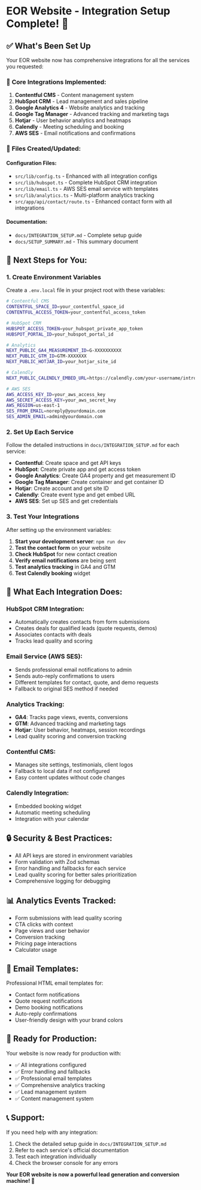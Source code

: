 # EOR Website - Integration Setup Complete! 🎉

## ✅ What's Been Set Up

Your EOR website now has comprehensive integrations for all the services you requested:

### 🔧 **Core Integrations Implemented:**

1. **Contentful CMS** - Content management system
2. **HubSpot CRM** - Lead management and sales pipeline
3. **Google Analytics 4** - Website analytics and tracking
4. **Google Tag Manager** - Advanced tracking and marketing tags
5. **Hotjar** - User behavior analytics and heatmaps
6. **Calendly** - Meeting scheduling and booking
7. **AWS SES** - Email notifications and confirmations

### 📁 **Files Created/Updated:**

#### Configuration Files:
- `src/lib/config.ts` - Enhanced with all integration configs
- `src/lib/hubspot.ts` - Complete HubSpot CRM integration
- `src/lib/email.ts` - AWS SES email service with templates
- `src/lib/analytics.ts` - Multi-platform analytics tracking
- `src/app/api/contact/route.ts` - Enhanced contact form with all integrations

#### Documentation:
- `docs/INTEGRATION_SETUP.md` - Complete setup guide
- `docs/SETUP_SUMMARY.md` - This summary document

## 🚀 **Next Steps for You:**

### 1. **Create Environment Variables**
Create a `.env.local` file in your project root with these variables:

```bash
# Contentful CMS
CONTENTFUL_SPACE_ID=your_contentful_space_id
CONTENTFUL_ACCESS_TOKEN=your_contentful_access_token

# HubSpot CRM
HUBSPOT_ACCESS_TOKEN=your_hubspot_private_app_token
HUBSPOT_PORTAL_ID=your_hubspot_portal_id

# Analytics
NEXT_PUBLIC_GA4_MEASUREMENT_ID=G-XXXXXXXXXX
NEXT_PUBLIC_GTM_ID=GTM-XXXXXXX
NEXT_PUBLIC_HOTJAR_ID=your_hotjar_site_id

# Calendly
NEXT_PUBLIC_CALENDLY_EMBED_URL=https://calendly.com/your-username/intro-call

# AWS SES
AWS_ACCESS_KEY_ID=your_aws_access_key
AWS_SECRET_ACCESS_KEY=your_aws_secret_key
AWS_REGION=us-east-1
SES_FROM_EMAIL=noreply@yourdomain.com
SES_ADMIN_EMAIL=admin@yourdomain.com
```

### 2. **Set Up Each Service**

Follow the detailed instructions in `docs/INTEGRATION_SETUP.md` for each service:

- **Contentful**: Create space and get API keys
- **HubSpot**: Create private app and get access token
- **Google Analytics**: Create GA4 property and get measurement ID
- **Google Tag Manager**: Create container and get container ID
- **Hotjar**: Create account and get site ID
- **Calendly**: Create event type and get embed URL
- **AWS SES**: Set up SES and get credentials

### 3. **Test Your Integrations**

After setting up the environment variables:

1. **Start your development server**: `npm run dev`
2. **Test the contact form** on your website
3. **Check HubSpot** for new contact creation
4. **Verify email notifications** are being sent
5. **Test analytics tracking** in GA4 and GTM
6. **Test Calendly booking** widget

## 🎯 **What Each Integration Does:**

### **HubSpot CRM Integration:**
- Automatically creates contacts from form submissions
- Creates deals for qualified leads (quote requests, demos)
- Associates contacts with deals
- Tracks lead quality and scoring

### **Email Service (AWS SES):**
- Sends professional email notifications to admin
- Sends auto-reply confirmations to users
- Different templates for contact, quote, and demo requests
- Fallback to original SES method if needed

### **Analytics Tracking:**
- **GA4**: Tracks page views, events, conversions
- **GTM**: Advanced tracking and marketing tags
- **Hotjar**: User behavior, heatmaps, session recordings
- Lead quality scoring and conversion tracking

### **Contentful CMS:**
- Manages site settings, testimonials, client logos
- Fallback to local data if not configured
- Easy content updates without code changes

### **Calendly Integration:**
- Embedded booking widget
- Automatic meeting scheduling
- Integration with your calendar

## 🔒 **Security & Best Practices:**

- All API keys are stored in environment variables
- Form validation with Zod schemas
- Error handling and fallbacks for each service
- Lead quality scoring for better sales prioritization
- Comprehensive logging for debugging

## 📊 **Analytics Events Tracked:**

- Form submissions with lead quality scoring
- CTA clicks with context
- Page views and user behavior
- Conversion tracking
- Pricing page interactions
- Calculator usage

## 🎨 **Email Templates:**

Professional HTML email templates for:
- Contact form notifications
- Quote request notifications
- Demo booking notifications
- Auto-reply confirmations
- User-friendly design with your brand colors

## 🚀 **Ready for Production:**

Your website is now ready for production with:
- ✅ All integrations configured
- ✅ Error handling and fallbacks
- ✅ Professional email templates
- ✅ Comprehensive analytics tracking
- ✅ Lead management system
- ✅ Content management system

## 📞 **Support:**

If you need help with any integration:
1. Check the detailed setup guide in `docs/INTEGRATION_SETUP.md`
2. Refer to each service's official documentation
3. Test each integration individually
4. Check the browser console for any errors

**Your EOR website is now a powerful lead generation and conversion machine! 🎉**

